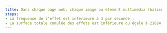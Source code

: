 ```yaml
---
title: Dans chaque page web, chaque image ou élément multimédia (balise `<video>`, balise `<img>`, balise `<svg>`, balise `<canvas>`, balise `<embed>` ou balise `<object>`) qui provoque un changement brusque de luminosité ou un effet de flash vérifie-t-il une de ces conditions ?
steps:
- La fréquence de l’effet est inférieure à 3 par seconde ;
- La surface totale cumulée des effets est inférieure ou égale à 21824 pixels.
---
```


